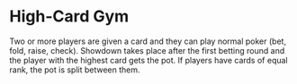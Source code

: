 # High-Card Gym

Two or more players are given a card and they can play normal poker (bet, fold, raise, check).
Showdown takes place after the first betting round and the player with the highest card gets the pot.
If players have cards of equal rank, the pot is split between them. 
